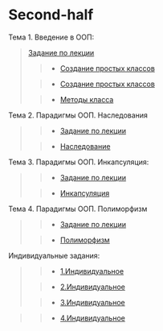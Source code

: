 


# Second-half
Тема 1. Введение в ООП:
>
>  [Задание по лекции](Lection1.ipynb)
>
>  >* [Создание простых классов](1_1.ipynb)
>
>  >* [Создание простых классов](1_2.ipynb)
>
>  >* [Методы класса](1_3.ipynb)

Тема 2. Парадигмы ООП. Наследования
>
>  >* [Задание по лекции](Lection2.ipynb)
>
>  >* [Наследование](lab_2.ipynb)

Тема 3. Парадигмы ООП. Инкапсуляция:
>
>  >* [Задание по лекции](Lection3.ipynb)
>
>  >* [Инкапсуляция](lab_3.ipynb)

Тема 4. Парадигмы ООП. Полиморфизм
>
>  >* [Задание по лекции]()
>
>  >* [Полиморфизм](lab4.ipynb)

Индивидуальные задания:
>
>  >* [1.Индивидуальное](Индивидуальное_задание_1.ipynb)
>
>  >* [2.Индивидуальное](Индивидуальное_задание_2.ipynb)
>
>  >* [3.Индивидуальное](Индивидуальное_задание_3.ipynb)

>  >* [4.Индивидуальное](Индивидуальное_задание_4.ipynb)
